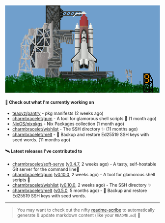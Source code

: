 ![](https://raw.githubusercontent.com/penguwin/penguwin/master/assets/shuttle.gif)

#### 🚀 Check out what I'm currently working on

- [teaxyz/pantry](https://github.com/teaxyz/pantry) - pkg manifests (2 weeks ago)
- [charmbracelet/gum](https://github.com/charmbracelet/gum) - A tool for glamorous shell scripts 🎀 (1 month ago)
- [NixOS/nixpkgs](https://github.com/NixOS/nixpkgs) - Nix Packages collection (1 month ago)
- [charmbracelet/wishlist](https://github.com/charmbracelet/wishlist) - The SSH directory ✨ (11 months ago)
- [charmbracelet/melt](https://github.com/charmbracelet/melt) - 🧊 Backup and restore Ed25519 SSH keys with seed words. (11 months ago)

#### 🛰️ Latest releases I've contributed to

- [charmbracelet/soft-serve](https://github.com/charmbracelet/soft-serve) ([v0.4.7](https://github.com/charmbracelet/soft-serve/releases/tag/v0.4.7), 2 weeks ago) - A tasty, self-hostable Git server for the command line🍦
- [charmbracelet/gum](https://github.com/charmbracelet/gum) ([v0.10.0](https://github.com/charmbracelet/gum/releases/tag/v0.10.0), 2 weeks ago) - A tool for glamorous shell scripts 🎀
- [charmbracelet/wishlist](https://github.com/charmbracelet/wishlist) ([v0.10.0](https://github.com/charmbracelet/wishlist/releases/tag/v0.10.0), 2 weeks ago) - The SSH directory ✨
- [charmbracelet/melt](https://github.com/charmbracelet/melt) ([v0.5.0](https://github.com/charmbracelet/melt/releases/tag/v0.5.0), 5 months ago) - 🧊 Backup and restore Ed25519 SSH keys with seed words.

---

> You may want to check out the nifty [readme-scribe](https://github.com/muesli/readme-scribe) to automatically generate & update markdown content (like your `README.md`) 🔭

